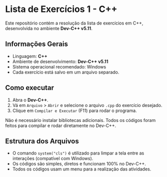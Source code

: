 # Lista de Exercícios 1 - C++

Este repositório contém a resolução da lista de exercícios em C++, desenvolvida no ambiente **Dev-C++ v5.11**.

## Informações Gerais

- Linguagem: **C++**
- Ambiente de desenvolvimento: **Dev-C++ v5.11**
- Sistema operacional recomendado: Windows
- Cada exercício está salvo em um arquivo separado.

## Como executar

1. Abra o **Dev-C++**.
2. Vá em `Arquivo` > `Abrir` e selecione o arquivo `.cpp` do exercício desejado.
3. Clique em `Compilar e Executar` (F11) para rodar o programa.

Não é necessário instalar bibliotecas adicionais. Todos os códigos foram feitos para compilar e rodar diretamente no Dev-C++.

## Estrutura dos Arquivos
- O comando `system("cls")` é utilizado para limpar a tela entre as interações (compatível com Windows).
- Os códigos são simples, diretos e funcionam 100% no Dev-C++.
- Todos os códigos usam um menu para a realização das atividades.
